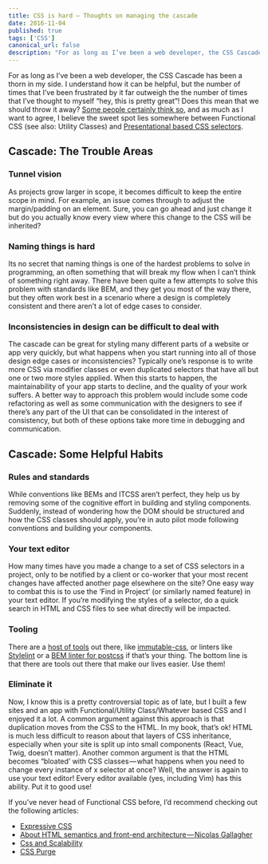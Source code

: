 ```yaml
---
title: CSS is hard — Thoughts on managing the cascade
date: 2016-11-04
published: true
tags: ['CSS']
canonical_url: false
description: "For as long as I’ve been a web developer, the CSS Cascade has been a thorn in my side. I understand how it can be helpful, but the number of times that I’ve been frustrated by it far outweigh the the number of times that I’ve thought to myself “hey, this is pretty great”! Does this mean that we should throw it away?"
---
```


For as long as I’ve been a web developer, the CSS Cascade has been a thorn in my side. I understand how it can be helpful, but the number of times that I’ve been frustrated by it far outweigh the the number of times that I’ve thought to myself “hey, this is pretty great”! Does this mean that we should throw it away? [Some people certainly think so](http://www.jon.gold/2015/07/functional-css/), and as much as I want to agree, I believe the sweet spot lies somewhere between Functional CSS (see also: Utility Classes) and [Presentational based CSS selectors](https://seesparkbox.com/foundry).

## Cascade: The Trouble Areas

### Tunnel vision

As projects grow larger in scope, it becomes difficult to keep the entire scope in mind. For example, an issue comes through to adjust the margin/padding on an element. Sure, you can go ahead and just change it but do you actually know every view where this change to the CSS will be inherited?

### Naming things is hard

Its no secret that naming things is one of the hardest problems to solve in programming, an often something that will break my flow when I can’t think of something right away. There have been quite a few attempts to solve this problem with standards like BEM, and they get you most of the way there, but they often work best in a scenario where a design is completely consistent and there aren’t a lot of edge cases to consider.

### Inconsistencies in design can be difficult to deal with

The cascade can be great for styling many different parts of a website or app very quickly, but what happens when you start running into all of those design edge cases or inconsistencies? Typically one’s response is to write more CSS via modifier classes or even duplicated selectors that have all but one or two more styles applied. When this starts to happen, the maintainability of your app starts to decline, and the quality of your work suffers. A better way to approach this problem would include some code refactoring as well as some communication with the designers to see if there’s any part of the UI that can be consolidated in the interest of consistency, but both of these options take more time in debugging and communication.

## Cascade: Some Helpful Habits

### Rules and standards

While conventions like BEMs and ITCSS aren’t perfect, they help us by removing some of the cognitive effort in building and styling components. Suddenly, instead of wondering how the DOM should be structured and how the CSS classes should apply, you’re in auto pilot mode following conventions and building your components.

### Your text editor

How many times have you made a change to a set of CSS selectors in a project, only to be notified by a client or co-worker that your most recent changes have affected another page elsewhere on the site? One easy way to combat this is to use the ‘Find in Project’ (or similarly named feature) in your text editor. If you’re modifying the styles of a selector, do a quick search in HTML and CSS files to see what directly will be impacted.

### Tooling

There are a [host of tools](https://www.sitepoint.com/improving-the-quality-of-your-css-with-postcss/) out there, like [immutable-css](https://github.com/johnotander/immutable-css), or linters like [Stylelint](https://css-tricks.com/stylelint/) or a [BEM linter for postcss](https://github.com/postcss/postcss-bem-linter) if that’s your thing. The bottom line is that there are tools out there that make our lives easier. Use them!

### Eliminate it

Now, I know this is a pretty controversial topic as of late, but I built a few sites and an app with Functional/Utility Class/Whatever based CSS and I enjoyed it a lot. A common argument against this approach is that duplication moves from the CSS to the HTML. In my book, that’s ok! HTML is much less difficult to reason about that layers of CSS inheritance, especially when your site is split up into small components (React, Vue, Twig, doesn’t matter). Another common argument is that the HTML becomes “bloated’ with CSS classes — what happens when you need to change every instance of x selector at once? Well, the answer is again to use your text editor! Every editor available (yes, including Vim) has this ability. Put it to good use!

If you’ve never head of Functional CSS before, I’d recommend checking out the following articles:

- [Expressive CSS](http://johnpolacek.github.io/expressive-css/)
- [About HTML semantics and front-end architecture — Nicolas Gallagher](http://nicolasgallagher.com/about-html-semantics-front-end-architecture)
- [Css and Scalability](http://mrmrs.io/writing/2016/03/24/scalable-css/)
- [CSS Purge](http://csspurge.com/)

